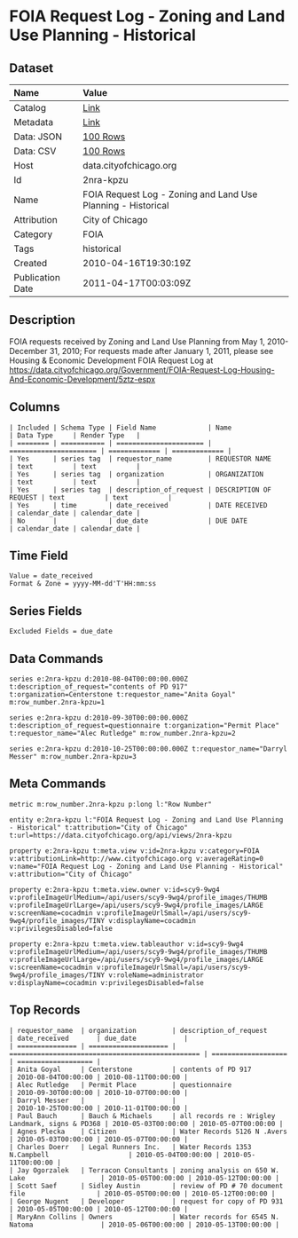 # FOIA Request Log - Zoning and Land Use Planning - Historical

## Dataset

| Name | Value |
| :--- | :---- |
| Catalog | [Link](https://catalog.data.gov/dataset/foia-request-log-zoning-and-land-use-planning-b686f) |
| Metadata | [Link](https://data.cityofchicago.org/api/views/2nra-kpzu) |
| Data: JSON | [100 Rows](https://data.cityofchicago.org/api/views/2nra-kpzu/rows.json?max_rows=100) |
| Data: CSV | [100 Rows](https://data.cityofchicago.org/api/views/2nra-kpzu/rows.csv?max_rows=100) |
| Host | data.cityofchicago.org |
| Id | 2nra-kpzu |
| Name | FOIA Request Log - Zoning and Land Use Planning - Historical |
| Attribution | City of Chicago |
| Category | FOIA |
| Tags | historical |
| Created | 2010-04-16T19:30:19Z |
| Publication Date | 2011-04-17T00:03:09Z |

## Description

FOIA requests received by Zoning and Land Use Planning from May 1, 2010-December 31, 2010; For requests made after January 1, 2011, please see Housing & Economic Development FOIA Request Log  at https://data.cityofchicago.org/Government/FOIA-Request-Log-Housing-And-Economic-Development/5ztz-espx

## Columns

```ls
| Included | Schema Type | Field Name             | Name                   | Data Type     | Render Type   |
| ======== | =========== | ====================== | ====================== | ============= | ============= |
| Yes      | series tag  | requestor_name         | REQUESTOR NAME         | text          | text          |
| Yes      | series tag  | organization           | ORGANIZATION           | text          | text          |
| Yes      | series tag  | description_of_request | DESCRIPTION OF REQUEST | text          | text          |
| Yes      | time        | date_received          | DATE RECEIVED          | calendar_date | calendar_date |
| No       |             | due_date               | DUE DATE               | calendar_date | calendar_date |
```

## Time Field

```ls
Value = date_received
Format & Zone = yyyy-MM-dd'T'HH:mm:ss
```

## Series Fields

```ls
Excluded Fields = due_date
```

## Data Commands

```ls
series e:2nra-kpzu d:2010-08-04T00:00:00.000Z t:description_of_request="contents of PD 917" t:organization=Centerstone t:requestor_name="Anita Goyal" m:row_number.2nra-kpzu=1

series e:2nra-kpzu d:2010-09-30T00:00:00.000Z t:description_of_request=questionnaire t:organization="Permit Place" t:requestor_name="Alec Rutledge" m:row_number.2nra-kpzu=2

series e:2nra-kpzu d:2010-10-25T00:00:00.000Z t:requestor_name="Darryl Messer" m:row_number.2nra-kpzu=3
```

## Meta Commands

```ls
metric m:row_number.2nra-kpzu p:long l:"Row Number"

entity e:2nra-kpzu l:"FOIA Request Log - Zoning and Land Use Planning - Historical" t:attribution="City of Chicago" t:url=https://data.cityofchicago.org/api/views/2nra-kpzu

property e:2nra-kpzu t:meta.view v:id=2nra-kpzu v:category=FOIA v:attributionLink=http://www.cityofchicago.org v:averageRating=0 v:name="FOIA Request Log - Zoning and Land Use Planning - Historical" v:attribution="City of Chicago"

property e:2nra-kpzu t:meta.view.owner v:id=scy9-9wg4 v:profileImageUrlMedium=/api/users/scy9-9wg4/profile_images/THUMB v:profileImageUrlLarge=/api/users/scy9-9wg4/profile_images/LARGE v:screenName=cocadmin v:profileImageUrlSmall=/api/users/scy9-9wg4/profile_images/TINY v:displayName=cocadmin v:privilegesDisabled=false

property e:2nra-kpzu t:meta.view.tableauthor v:id=scy9-9wg4 v:profileImageUrlMedium=/api/users/scy9-9wg4/profile_images/THUMB v:profileImageUrlLarge=/api/users/scy9-9wg4/profile_images/LARGE v:screenName=cocadmin v:profileImageUrlSmall=/api/users/scy9-9wg4/profile_images/TINY v:roleName=administrator v:displayName=cocadmin v:privilegesDisabled=false
```

## Top Records

```ls
| requestor_name  | organization         | description_of_request                           | date_received       | due_date            | 
| =============== | ==================== | ================================================ | =================== | =================== | 
| Anita Goyal     | Centerstone          | contents of PD 917                               | 2010-08-04T00:00:00 | 2010-08-11T00:00:00 | 
| Alec Rutledge   | Permit Place         | questionnaire                                    | 2010-09-30T00:00:00 | 2010-10-07T00:00:00 | 
| Darryl Messer   |                      |                                                  | 2010-10-25T00:00:00 | 2010-11-01T00:00:00 | 
| Paul Bauch      | Bauch & Michaels     | all records re : Wrigley Landmark, signs & PD368 | 2010-05-03T00:00:00 | 2010-05-07T00:00:00 | 
| Agnes Plecka    | Citizen              | Water Records 5126 N .Avers                      | 2010-05-03T00:00:00 | 2010-05-07T00:00:00 | 
| Charles Doerr   | Legal Runners Inc.   | Water Records 1353 N.Campbell                    | 2010-05-04T00:00:00 | 2010-05-11T00:00:00 | 
| Jay Ogorzalek   | Terracon Consultants | zoning analysis on 650 W. Lake                   | 2010-05-05T00:00:00 | 2010-05-12T00:00:00 | 
| Scott Saef      | Sidley Austin        | review of PD # 70 document file                  | 2010-05-05T00:00:00 | 2010-05-12T00:00:00 | 
| George Nugent   | Developer            | request for copy of PD 931                       | 2010-05-05T00:00:00 | 2010-05-12T00:00:00 | 
| MaryAnn Collins | Owners               | Water records for 6545 N. Natoma                 | 2010-05-06T00:00:00 | 2010-05-13T00:00:00 | 
```